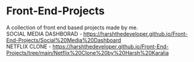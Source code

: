 # Front-End-Projects
A collection of front end based projects made by me. <br>
SOCIAL MEDIA DASHBORAD - https://harshthedeveloper.github.io/Front-End-Projects/Social%20Media%20Dashboard
<br>
NETFLIX CLONE - https://harshthedeveloper.github.io/Front-End-Projects/tree/main/Netflix%20Clone%20by%20Harsh%20Karalia
